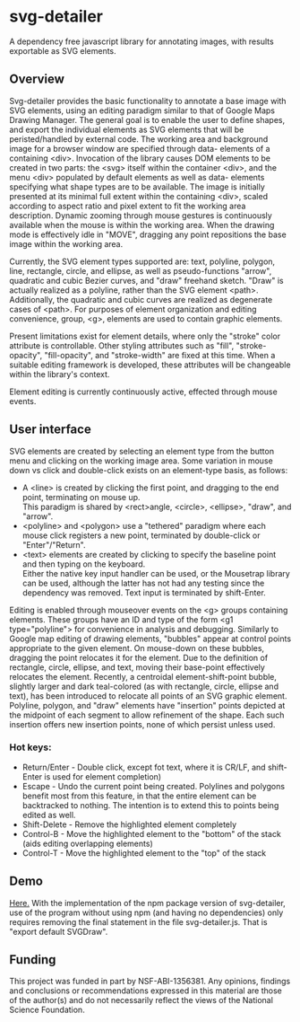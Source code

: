 # svg-detailer
A dependency free javascript library for annotating images, with results exportable as SVG elements.

## Overview 

Svg-detailer provides the basic functionality to annotate a base image with SVG elements, using an editing paradigm
similar to that of Google Maps Drawing Manager. The general goal is to enable the user to define shapes, and export the 
individual elements as SVG elements that will be peristed/handled by external code.  The working area and background
image for a browser window are specified through data- elements of a containing &lt;div&gt;.  Invocation of the library
causes DOM elements to be created in two parts: the &lt;svg&gt; itself within the container &lt;div&gt;, and the menu
&lt;div&gt; populated by default elements as well as data- elements specifying what shape types are to be available.
The image is initially presented at its minimal full extent within the containing &lt;div&gt;, scaled according to
aspect ratio and pixel extent to fit the working area description.  Dynamic zooming through mouse gestures is
continuously available when the mouse is within the working area.  When the drawing mode is effectively idle in "MOVE",
dragging any point repositions the base image within the working area.

Currently, the SVG element types supported are: text, polyline, polygon, line, rectangle, circle, and ellipse, as
well as pseudo-functions "arrow", quadratic and cubic Bezier curves, and "draw" freehand sketch.  "Draw" is actually
realized as a polyline, rather than the SVG element &lt;path&gt;.  Additionally, the quadratic and cubic curves are
realized as degenerate cases of &lt;path&gt;.  For purposes of element organization and editing convenience, 
group, &lt;g&gt;, elements are used to contain graphic elements.

Present limitations exist for element details, where only the "stroke" color attribute is controllable.  Other
styling attributes such as "fill", "stroke-opacity", "fill-opacity", and "stroke-width" are fixed at this time.
When a suitable editing framework is developed, these attributes will be changeable within the library's context.

Element editing is currently continuously active, effected through mouse events.

## User interface 

SVG elements are created by selecting an element type from the button menu and clicking on the working image area.
Some variation in mouse down vs click and double-click exists on an element-type basis, as follows:
   * A &lt;line&gt; is created by clicking the first point, and dragging to the end point, terminating on mouse up.  
   This paradigm is shared by &lt;rect&gt;angle, &lt;circle&gt;, &lt;ellipse&gt;, "draw", and "arrow".
   * &lt;polyline&gt; and &lt;polygon&gt; use a "tethered" paradigm where each mouse click registers a new point, 
   terminated by double-click or "Enter"/"Return".
   * &lt;text&gt; elements are created by clicking to specify the baseline point and then typing on the keyboard.  
   Either the native key input handler can be used, or the Mousetrap library can be used, although the latter has 
   not had any testing since the dependency was removed.  Text input is terminated by shift-Enter.

Editing is enabled through mouseover events on the &lt;g&gt; groups containing elements.  These groups have an ID and 
type of the form &lt;g1 type="polyline"&gt; for convenience in analysis and debugging. Similarly to Google map editing 
of drawing elements, "bubbles" appear at control points appropriate to the given element. On mouse-down on these bubbles,
dragging the point relocates it for the element.  Due to the definition of rectangle, circle, ellipse, and text,
moving their base-point effectively relocates the element.  Recently, a centroidal element-shift-point bubble, slightly 
larger and dark teal-colored (as with rectangle, circle, ellipse and text), has been introduced to relocate all points 
of an SVG graphic element.  Polyline, polygon, and "draw" elements have "insertion" points depicted at the midpoint of 
each segment to allow refinement of the shape.  Each such insertion offers new insertion points, none of which persist 
unless used.

### Hot keys:

* Return/Enter - Double click, except fot text, where it is CR/LF, and shift-Enter is used for element completion)
* Escape - Undo the current point being created. Polylines and polygons benefit most from this feature, in that the 
entire element can be backtracked to nothing. The intention is to extend this to points being edited as well.
* Shift-Delete - Remove the highlighted element completely
* Control-B - Move the highlighted element to the "bottom" of the stack (aids editing overlapping elements)
* Control-T - Move the highlighted element to the "top" of the stack

## Demo

[Here.](https://speciesfilegroup.org/svg-detailer)  With the implementation of the npm package version of svg-detailer, 
                                                  use of the program without using npm (and having no dependencies) only requires removing the final statement in the file 
                                                  svg-detailer.js.  That is "export default SVGDraw".

## Funding 

This project was funded in part by NSF-ABI-1356381.  Any opinions, findings and conclusions or recommendations expressed 
in this material are those of the author(s) and do not necessarily reflect the views of the National Science Foundation. 
